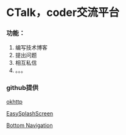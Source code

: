 # CTalk，coder交流平台
### 功能：
1. 编写技术博客
2. 提出问题
3. 相互私信
4. 。。。

### github提供

[okhttp](https://square.github.io/okhttp/)

[EasySplashScreen](https://github.com/pantrif/EasySplashScreen)

[Bottom Navigation](https://github.com/Ashok-Varma/BottomNavigation)
